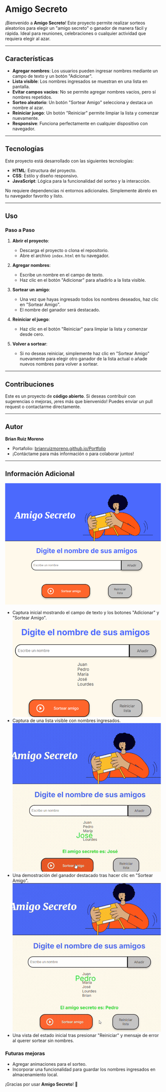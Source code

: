 # Amigo Secreto

¡Bienvenido a **Amigo Secreto**! Este proyecto permite realizar sorteos aleatorios para elegir un "amigo secreto" o ganador de manera fácil y rápida. Ideal para reuniones, celebraciones o cualquier actividad que requiera elegir al azar.

---

## Características

- **Agregar nombres**: Los usuarios pueden ingresar nombres mediante un campo de texto y un botón "Adicionar".
- **Lista visible**: Los nombres ingresados se muestran en una lista en pantalla.
- **Evitar campos vacíos**: No se permite agregar nombres vacíos, pero sí nombres repetidos.
- **Sorteo aleatorio**: Un botón "Sortear Amigo" selecciona y destaca un nombre al azar.
- **Reiniciar juego**: Un botón "Reiniciar" permite limpiar la lista y comenzar nuevamente.
- **Responsive**: Funciona perfectamente en cualquier dispositivo con navegador.

---

## Tecnologías

Este proyecto está desarrollado con las siguientes tecnologías:

- **HTML**: Estructura del proyecto.
- **CSS**: Estilo y diseño responsivo.
- **JavaScript**: Lógica para la funcionalidad del sorteo y la interacción.

No requiere dependencias ni entornos adicionales. Simplemente ábrelo en tu navegador favorito y listo.

---

## Uso

### Paso a Paso

1. **Abrir el proyecto**:
   - Descarga el proyecto o clona el repositorio.
   - Abre el archivo `index.html` en tu navegador.

2. **Agregar nombres**:
   - Escribe un nombre en el campo de texto.
   - Haz clic en el botón "Adicionar" para añadirlo a la lista visible.

3. **Sortear un amigo**:
   - Una vez que hayas ingresado todos los nombres deseados, haz clic en "Sortear Amigo".
   - El nombre del ganador será destacado.

4. **Reiniciar el juego**:
   - Haz clic en el botón "Reiniciar" para limpiar la lista y comenzar desde cero.

5. **Volver a sortear**:
   - Si no deseas reiniciar, simplemente haz clic en "Sortear Amigo" nuevamente para elegir otro ganador de la lista actual o añade nuevos nombres para volver a sortear.

---

## Contribuciones

Este es un proyecto de **código abierto**. Si deseas contribuir con sugerencias o mejoras, ¡eres más que bienvenido! Puedes enviar un pull request o contactarme directamente.

---

## Autor

**Brian Ruiz Moreno**

- Portafolio: [brianruizmoreno.github.io/Portfolio](https://brianruizmoreno.github.io/Portfolio/)
- ¡Contáctame para más información o para colaborar juntos!

---

## Información Adicional


![Vista de la interfaz inicial](./assets/captura-inicial.png)
- Captura inicial mostrando el campo de texto y los botones "Adicionar" y "Sortear Amigo".
![Vista de la lista de nombres](./assets/lista-nombres.png)
- Captura de una lista visible con nombres ingresados.
![Vista del ganador](./assets/ganador.gif)
- Una demostración del ganador destacado tras hacer clic en "Sortear Amigo".
![Vista del estado inicial tras resetear y error en campo vacío](./assets/reset.gif)
- Una vista del estado inicial tras presionar "Reiniciar" y mensaje de error al querer sortear sin nombres.

### Futuras mejoras

- Agregar animaciones para el sorteo.
- Incorporar una funcionalidad para guardar los nombres ingresados en almacenamiento local.

¡Gracias por usar **Amigo Secreto**! 🎉

